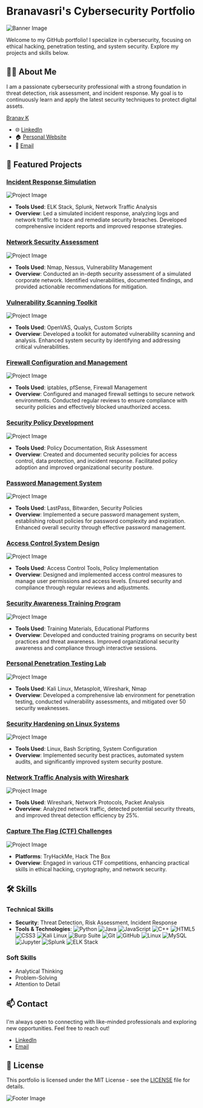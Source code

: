# Branavasri's Cybersecurity Portfolio

![Banner Image](https://your-website.com/banner.jpg)  <!-- Replace this URL with the link to your image -->

Welcome to my GitHub portfolio! I specialize in cybersecurity, focusing on ethical hacking, penetration testing, and system security. Explore my projects and skills below.

## 🧑‍💻 About Me
I am a passionate cybersecurity professional with a strong foundation in threat detection, risk assessment, and incident response. My goal is to continuously learn and apply the latest security techniques to protect digital assets.
<div class="badge-base LI-profile-badge" data-locale="en_US" data-size="medium" data-theme="light" data-type="VERTICAL" data-vanity="branav-k-522764319" data-version="v1"><a class="badge-base__link LI-simple-link" href="https://in.linkedin.com/in/branav-k-522764319?trk=profile-badge">Branav K</a></div>
              
- 🌐 [LinkedIn](https://www.linkedin.com/in/branavasri)
- 🏠 [Personal Website](https://branav.com)
- 📧 [Email](mailto:branavasri@gmail.com)

## 🚀 Featured Projects

### [Incident Response Simulation](https://github.com/sudo-branav/incident-response-simulation)
![Project Image](https://your-website.com/incident-response-simulation.jpg)  <!-- Replace this URL with the link to your image -->
- **Tools Used**: ELK Stack, Splunk, Network Traffic Analysis
- **Overview**: Led a simulated incident response, analyzing logs and network traffic to trace and remediate security breaches. Developed comprehensive incident reports and improved response strategies.

### [Network Security Assessment](https://github.com/sudo-branav/network-security-assessment)
![Project Image](https://your-website.com/network-security-assessment.jpg)  <!-- Replace this URL with the link to your image -->
- **Tools Used**: Nmap, Nessus, Vulnerability Management
- **Overview**: Conducted an in-depth security assessment of a simulated corporate network. Identified vulnerabilities, documented findings, and provided actionable recommendations for mitigation.

### [Vulnerability Scanning Toolkit](https://github.com/sudo-branav/vulnerability-scanning-toolkit)
![Project Image](https://your-website.com/vulnerability-scanning-toolkit.jpg)  <!-- Replace this URL with the link to your image -->
- **Tools Used**: OpenVAS, Qualys, Custom Scripts
- **Overview**: Developed a toolkit for automated vulnerability scanning and analysis. Enhanced system security by identifying and addressing critical vulnerabilities.

### [Firewall Configuration and Management](https://github.com/sudo-branav/firewall-configuration)
![Project Image](https://your-website.com/firewall-configuration.jpg)  <!-- Replace this URL with the link to your image -->
- **Tools Used**: iptables, pfSense, Firewall Management
- **Overview**: Configured and managed firewall settings to secure network environments. Conducted regular reviews to ensure compliance with security policies and effectively blocked unauthorized access.

### [Security Policy Development](https://github.com/sudo-branav/security-policy-development)
![Project Image](https://your-website.com/security-policy-development.jpg)  <!-- Replace this URL with the link to your image -->
- **Tools Used**: Policy Documentation, Risk Assessment
- **Overview**: Created and documented security policies for access control, data protection, and incident response. Facilitated policy adoption and improved organizational security posture.

### [Password Management System](https://github.com/sudo-branav/password-management)
![Project Image](https://your-website.com/password-management.jpg)  <!-- Replace this URL with the link to your image -->
- **Tools Used**: LastPass, Bitwarden, Security Policies
- **Overview**: Implemented a secure password management system, establishing robust policies for password complexity and expiration. Enhanced overall security through effective password management.

### [Access Control System Design](https://github.com/sudo-branav/access-control-system)
![Project Image](https://your-website.com/access-control-system.jpg)  <!-- Replace this URL with the link to your image -->
- **Tools Used**: Access Control Tools, Policy Implementation
- **Overview**: Designed and implemented access control measures to manage user permissions and access levels. Ensured security and compliance through regular reviews and adjustments.

### [Security Awareness Training Program](https://github.com/sudo-branav/security-awareness-training)
![Project Image](https://your-website.com/security-awareness-training.jpg)  <!-- Replace this URL with the link to your image -->
- **Tools Used**: Training Materials, Educational Platforms
- **Overview**: Developed and conducted training programs on security best practices and threat awareness. Improved organizational security awareness and compliance through interactive sessions.


### [Personal Penetration Testing Lab](https://github.com/sudo-branav/pentest-lab)
![Project Image](https://your-website.com/pentest-lab.jpg)  <!-- Replace this URL with the link to your image -->
- **Tools Used**: Kali Linux, Metasploit, Wireshark, Nmap
- **Overview**: Developed a comprehensive lab environment for penetration testing, conducted vulnerability assessments, and mitigated over 50 security weaknesses.

### [Security Hardening on Linux Systems](https://github.com/sudo-branav/security-hardening)
![Project Image](https://your-website.com/security-hardening.jpg)  <!-- Replace this URL with the link to your image -->
- **Tools Used**: Linux, Bash Scripting, System Configuration
- **Overview**: Implemented security best practices, automated system audits, and significantly improved system security posture.

### [Network Traffic Analysis with Wireshark](https://github.com/sudo-branav/wireshark-analysis)
![Project Image](https://your-website.com/wireshark-analysis.jpg)  <!-- Replace this URL with the link to your image -->
- **Tools Used**: Wireshark, Network Protocols, Packet Analysis
- **Overview**: Analyzed network traffic, detected potential security threats, and improved threat detection efficiency by 25%.

### [Capture The Flag (CTF) Challenges](https://github.com/sudo-branav/ctf-challenges)
![Project Image](https://your-website.com/ctf-challenges.jpg)  <!-- Replace this URL with the link to your image -->
- **Platforms**: TryHackMe, Hack The Box
- **Overview**: Engaged in various CTF competitions, enhancing practical skills in ethical hacking, cryptography, and network security.

## 🛠️ Skills

### Technical Skills
- **Security**: Threat Detection, Risk Assessment, Incident Response
- **Tools & Technologies**:
  ![Python](https://img.shields.io/badge/Python-FFD43B?style=for-the-badge&logo=python&logoColor=blue)
  ![Java](https://img.shields.io/badge/Java-ED8B00?style=for-the-badge&logo=java&logoColor=white)
  ![JavaScript](https://img.shields.io/badge/JavaScript-F7DF1E?style=for-the-badge&logo=javascript&logoColor=black)
  ![C++](https://img.shields.io/badge/C%2B%2B-00599C?style=for-the-badge&logo=c%2B%2B&logoColor=white)
  ![HTML5](https://img.shields.io/badge/HTML5-E34F26?style=for-the-badge&logo=html5&logoColor=white)
  ![CSS3](https://img.shields.io/badge/CSS3-1572B6?style=for-the-badge&logo=css3&logoColor=white)
  ![Kali Linux](https://img.shields.io/badge/Kali_Linux-557C94?style=for-the-badge&logo=kali-linux&logoColor=white)
  ![Burp Suite](https://img.shields.io/badge/Burp_Suite-FF5733?style=for-the-badge&logo=burp-suite&logoColor=white)
  ![Git](https://img.shields.io/badge/Git-F05032?style=for-the-badge&logo=git&logoColor=white)
  ![GitHub](https://img.shields.io/badge/GitHub-181717?style=for-the-badge&logo=github&logoColor=white)
  ![Linux](https://img.shields.io/badge/Linux-FCC624?style=for-the-badge&logo=linux&logoColor=black)
  ![MySQL](https://img.shields.io/badge/MySQL-4479A1?style=for-the-badge&logo=mysql&logoColor=white)
  ![Jupyter](https://img.shields.io/badge/Jupyter-F37626?style=for-the-badge&logo=jupyter&logoColor=white)
  ![Splunk](https://img.shields.io/badge/Splunk-5A29E4?style=for-the-badge&logo=splunk&logoColor=white)
  ![ELK Stack](https://img.shields.io/badge/ELK_Stack-005571?style=for-the-badge&logo=elastic&logoColor=white)

### Soft Skills
- Analytical Thinking
- Problem-Solving
- Attention to Detail

## 📫 Contact
I'm always open to connecting with like-minded professionals and exploring new opportunities. Feel free to reach out!

- [LinkedIn](https://www.linkedin.com/in/branavasri)
- [Email](mailto:branavasri@gmail.com)

## 📄 License
This portfolio is licensed under the MIT License - see the [LICENSE](LICENSE) file for details.

![Footer Image](https://your-website.com/footer.jpg)  <!-- Replace this URL with the link to your image -->
